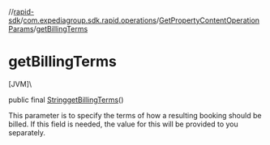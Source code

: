 //[rapid-sdk](../../../index.md)/[com.expediagroup.sdk.rapid.operations](../index.md)/[GetPropertyContentOperationParams](index.md)/[getBillingTerms](get-billing-terms.md)

# getBillingTerms

[JVM]\

public final [String](https://docs.oracle.com/javase/8/docs/api/java/lang/String.html)[getBillingTerms](get-billing-terms.md)()

This parameter is to specify the terms of how a resulting booking should be billed. If this field is needed, the value for this will be provided to you separately.
